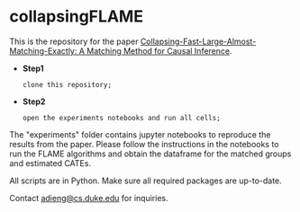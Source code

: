 # collapsingFLAME
This is the repository for the paper [Collapsing-Fast-Large-Almost-Matching-Exactly: A Matching Method for Causal Inference](). 

* **Step1**

      clone this repository;

* **Step2**     
   
      open the experiments notebooks and run all cells;
      
The "experiments" folder contains jupyter notebooks to reproduce the results from the paper.
Please follow the instructions in the notebooks to run the FLAME algorithms and obtain the dataframe for the matched groups and estimated CATEs.

All scripts are in Python. Make sure all required packages are up-to-date.

Contact adieng@cs.duke.edu for inquiries.
